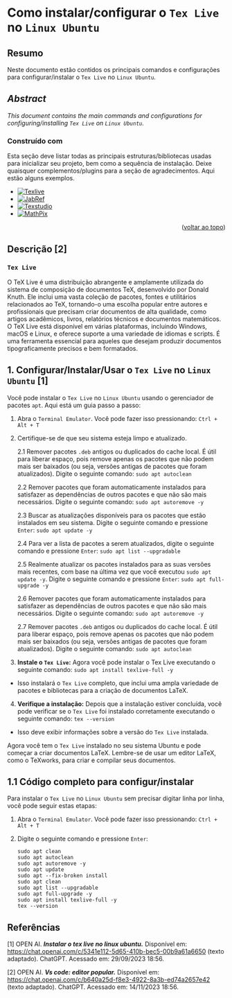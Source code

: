 # Como instalar/configurar o `Tex Live` no `Linux Ubuntu`

## Resumo

Neste documento estão contidos os principais comandos e configurações para configurar/instalar o `Tex Live` no `Linux Ubuntu`.

## _Abstract_

_This document contains the main commands and configurations for configuring/installing `Tex Live` on `Linux Ubuntu`._

### Construído com

Esta seção deve listar todas as principais estruturas/bibliotecas usadas para inicializar seu projeto, bem como a sequência de instalação. Deixe quaisquer complementos/plugins para a seção de agradecimentos. Aqui estão alguns exemplos.

* [![Texlive](https://img.shields.io/badge/Texlive-3776AB?style=flat-square&logo=latex&logoColor=white)](https://tug.org/texlive/)
* [![JabRef](https://img.shields.io/badge/JabRef-44A833?style=flat-square&logo=latex&logoColor=white)](https://www.jabref.org/)
* [![Texstudio](https://img.shields.io/badge/Texstudio-008080?style=flat-square&logo=latex&logoColor=white)](https://www.texstudio.org/)
* [![MathPix](https://img.shields.io/badge/MathPix-008080?style=flat-square&logo=MathPix&logoColor=white)](https://mathpix.com/)

<p align="right">(<a href="#readme-top">voltar ao topo</a>)</p>


## Descrição [2]

### `Tex Live`

O TeX Live é uma distribuição abrangente e amplamente utilizada do sistema de composição de documentos TeX, desenvolvido por Donald Knuth. Ele inclui uma vasta coleção de pacotes, fontes e utilitários relacionados ao TeX, tornando-o uma escolha popular entre autores e profissionais que precisam criar documentos de alta qualidade, como artigos acadêmicos, livros, relatórios técnicos e documentos matemáticos. O TeX Live está disponível em várias plataformas, incluindo Windows, macOS e Linux, e oferece suporte a uma variedade de idiomas e scripts. É uma ferramenta essencial para aqueles que desejam produzir documentos tipograficamente precisos e bem formatados.

## 1. Configurar/Instalar/Usar o `Tex Live` no `Linux Ubuntu` [1]

Você pode instalar o `Tex Live` no `Linux Ubuntu` usando o gerenciador de pacotes `apt`. Aqui está um guia passo a passo:

1. Abra o `Terminal Emulator`. Você pode fazer isso pressionando: `Ctrl + Alt + T`


2. Certifique-se de que seu sistema esteja limpo e atualizado.

    2.1 Remover pacotes `.deb` antigos ou duplicados do cache local. É útil para liberar espaço, pois remove apenas os pacotes que não podem mais ser baixados (ou seja, versões antigas de pacotes que foram atualizados). Digite o seguinte comando: `sudo apt autoclean`

    2.2 Remover pacotes que foram automaticamente instalados para satisfazer as dependências de outros pacotes e que não são mais necessários. Digite o seguinte comando: `sudo apt autoremove -y`

    2.3 Buscar as atualizações disponíveis para os pacotes que estão instalados em seu sistema. Digite o seguinte comando e pressione `Enter`: `sudo apt update -y`

    2.4 Para ver a lista de pacotes a serem atualizados, digite o seguinte comando e pressione `Enter`:  `sudo apt list --upgradable`

    2.5 Realmente atualizar os pacotes instalados para as suas versões mais recentes, com base na última vez que você executou `sudo apt update -y`. Digite o seguinte comando e pressione `Enter`: `sudo apt full-upgrade -y`

    2.6 Remover pacotes que foram automaticamente instalados para satisfazer as dependências de outros pacotes e que não são mais necessários. Digite o seguinte comando: `sudo apt autoremove -y`

    2.7 Remover pacotes `.deb` antigos ou duplicados do cache local. É útil para liberar espaço, pois remove apenas os pacotes que não podem mais ser baixados (ou seja, versões antigas de pacotes que foram atualizados). Digite o seguinte comando: `sudo apt autoclean`

3. **Instale o `Tex Live`:** Agora você pode instalar o Tex Live executando o seguinte comando: `sudo apt install texlive-full -y`

- Isso instalará o `Tex Live` completo, que inclui uma ampla variedade de pacotes e bibliotecas para a criação de documentos LaTeX.

4. **Verifique a instalação:** Depois que a instalação estiver concluída, você pode verificar se o `Tex Live` foi instalado corretamente executando o seguinte comando: `tex --version`

- Isso deve exibir informações sobre a versão do `Tex Live` instalada.

Agora você tem o `Tex Live` instalado no seu sistema Ubuntu e pode começar a criar documentos LaTeX. Lembre-se de usar um editor LaTeX, como o TeXworks, para criar e compilar seus documentos.


## 1.1 Código completo para configur/instalar

Para instalar o `Tex Live` no `Linux Ubuntu` sem precisar digitar linha por linha, você pode seguir estas etapas:

1. Abra o `Terminal Emulator`. Você pode fazer isso pressionando: `Ctrl + Alt + T`

2. Digite o seguinte comando e pressione `Enter`:

    ```
    sudo apt clean                                                            
    sudo apt autoclean
    sudo apt autoremove -y
    sudo apt update
    sudo apt --fix-broken install
    sudo apt clean
    sudo apt list --upgradable
    sudo apt full-upgrade -y
    sudo apt install texlive-full -y
    tex --version
    ```


## Referências

[1] OPEN AI. ***Instalar o tex live no linux ubuntu.*** Disponível em: <https://chat.openai.com/c/5341e112-5d65-410b-bec5-00b9a61a6650> (texto adaptado). ChatGPT. Acessado em: 29/09/2023 18:56.

[2] OPEN AI. ***Vs code: editor popular.*** Disponível em: <https://chat.openai.com/c/b640a25d-f8e3-4922-8a3b-ed74a2657e42> (texto adaptado). ChatGPT. Acessado em: 14/11/2023 18:56.

